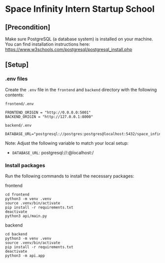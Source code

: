 # Space Infinity Intern Startup School

## [Precondition]
Make sure PostgreSQL (a database system) is installed on your machine. You can find installation instructions here:
https://www.w3schools.com/postgresql/postgresql_install.php



## [Setup]
### .env files

Create the `.env` file in the `frontend` and `backend` directory with the following contents:

`frontend/.env`
```
FRONTEND_ORIGIN = "http://0.0.0.0:5001"
BACKEND_ORIGIN = "http://127.0.0.1:8000"
```

`backend/.env`
```
DATABASE_URL="postgresql://postgres:postgres@localhost:5432/space_infinity_intern_startup_school"
```

Note: Adjust the following variable to match your local setup:
- `DATABASE_URL`: postgresql://<user>:<password>@localhost:<port>/<dbname>


### Install packages

Run the following commands to install the necessary packages:

frontend
```
cd frontend
python3 -m venv .venv
source .venv/bin/activate
pip install -r requirements.txt
deactivate
python3 api/main.py
```

backend
```
cd backend
python3 -m venv .venv
source .venv/bin/activate
pip install -r requirements.txt
deactivate
python3 -m api.app
```
